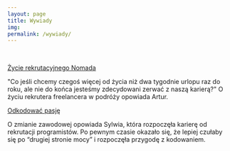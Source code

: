```yaml
---
layout: page
title: Wywiady
img: 
permalink: /wywiady/
---
```


<br>


<a href="http://ministryoftalent.co.uk/2016/11/29/nomad-pl/" target="_blank">Życie rekrutacyjnego Nomada</a>

"Co jeśli chcemy czegoś więcej od życia niż dwa tygodnie urlopu raz do roku, ale nie do końca jesteśmy zdecydowani zerwać z naszą karierą?"
O życiu rekrutera freelancera w podróży opowiada Artur.
 
 
<a href="http://ministryoftalent.co.uk/2017/01/22/odkodowac-pasje/" target="_blank"> Odkodować pasję</a> 

O zmianie zawodowej opowiada Sylwia, która rozpoczęła karierę od rekrutacji programistów. Po pewnym czasie okazało się, że lepiej czułaby się po “drugiej stronie mocy” i rozpoczęła przygodę z kodowaniem. 







